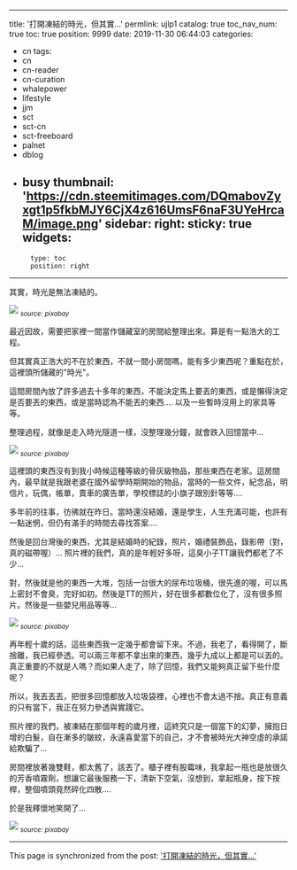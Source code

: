 
---
title: '打開凍結的時光，但其實...'
permlink: ujlp1
catalog: true
toc_nav_num: true
toc: true
position: 9999
date: 2019-11-30 06:44:03
categories:
- cn
tags:
- cn
- cn-reader
- cn-curation
- whalepower
- lifestyle
- jjm
- sct
- sct-cn
- sct-freeboard
- palnet
- dblog
- busy
thumbnail: 'https://cdn.steemitimages.com/DQmabovZyxgt1p5fkbMJY6CjX4z616UmsF6naF3UYeHrcaM/image.png'
sidebar:
    right:
        sticky: true
widgets:
    -
        type: toc
        position: right
---


其實，時光是無法凍結的。

![](https://cdn.steemitimages.com/DQmabovZyxgt1p5fkbMJY6CjX4z616UmsF6naF3UYeHrcaM/image.png)
<sub>*source: pixabay*</sub>

最近因故，需要把家裡一間當作儲藏室的房間給整理出來。算是有一點浩大的工程。

但其實真正浩大的不在於東西，不就一間小房間嗎，能有多少東西呢？重點在於，這裡頭所儲藏的"時光"。

這間房間內放了許多過去十多年的東西，不能決定馬上要丟的東西，或是懶得決定是否要丟的東西，或是當時認為不能丟的東西.... 以及一些暫時沒用上的家具等等。

整理過程，就像是走入時光隧道一樣，沒整理幾分鐘，就會跌入回憶當中...

![](https://cdn.steemitimages.com/DQmaypEr3fEMm4vDJrMQHNVGCsEurdDWKtWDRdaESJzo38a/image.png)
<sub>*source: pixabay*</sub>

這裡頭的東西沒有到我小時候這種等級的骨灰級物品，那些東西在老家。這房間內，最早就是我跟老婆在國外留學時期開始的物品，當時的一些文件，紀念品，明信片，玩偶，帳單，賣車的廣告單，學校標誌的小旗子跟別針等等.... 

多年前的往事，彷彿就在昨日。當時還沒結婚，還是學生，人生充滿可能，也許有一點迷惘，但仍有滿手的時間去尋找答案.... 

然後是回台灣後的東西，尤其是結婚時的紀錄，照片，婚禮裝飾品，錄影帶（對，真的磁帶喔）... 照片裡的我們，真的是年輕好多呀，這臭小子TT讓我們都老了不少... 

對，然後就是他的東西一大堆，包括一台很大的尿布垃圾桶，很先進的喔，可以馬上密封不會臭，完好如初。然後是TT的照片，好在很多都數位化了，沒有很多照片。然後是一些嬰兒用品等等...

![](https://cdn.steemitimages.com/DQmXqNVUYaqG3PRJGm6MLcoWXvdgQbZqcF1umgSk9wayQ42/image.png)
<sub>*source: pixabay*</sub>

再年輕十歲的話，這些東西我一定幾乎都會留下來。不過，我老了，看得開了，斷捨離，我已經參透。可以兩三年都不拿出來的東西，幾乎九成以上都是可以丟的。真正重要的不就是人嗎？而如果人走了，除了回憶，我們又能夠真正留下些什麼呢？

所以，我丟丟丟，把很多回憶都放入垃圾袋裡，心裡也不會太過不捨。真正有意義的只有當下，我正在努力參透與實踐它。

照片裡的我們，被凍結在那個年輕的歲月裡，這終究只是一個當下的幻夢，擁抱日增的白髮，自在漸多的皺紋，永遠喜愛當下的自己，才不會被時光大神空虛的承諾給欺騙了...

房間裡放著幾雙鞋，都太舊了，該丟了。櫃子裡有股霉味，我拿起一瓶也是放很久的芳香噴霧劑，想讓它最後服務一下，清新下空氣，沒想到，拿起瓶身，按下按桿，整個噴頭竟然碎化四散....

於是我釋懷地笑開了...

![](https://cdn.steemitimages.com/DQmb83PmFd9XjRep7BVEWiMKiprBuxLUd4RQMpBV6wHFp3X/image.png)
<sub>*source: pixabay*</sub>

- - -

This page is synchronized from the post: ['打開凍結的時光，但其實...'](https://steemit.com/@deanliu/ujlp1)
